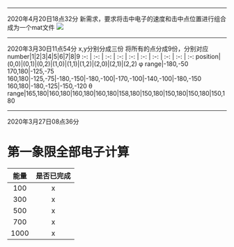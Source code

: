 ********
2020年4月20日18点32分
新需求，要求将击中电子的速度和击中点位置进行组合成为一个mat文件
![](https://gitee.com/qin_lang/img/raw/master/Picgo/20200420183130.png)

*************
2020年3月30日11点54分
x,y分别分成三份
将所有的点分成9份，分别对应
number|1|2|3|4|5|6|7|8|9
 :-: | :-: | :-: | :-: | :-: | :-: | :-: | :-: | :-: | :-: 
position|(0,0)|(0,1)|(0,2)|(1,0)|(1,1)|(1,2)|(2,0)|(2,1)|(2,2)
φ range|-180,-50 170,180|-125,-75 160,180|-125,-75|-180,-150|-180,-100|-170,-100|-140,-100|-180,-150 160,180|-180,-125|-150,-120
θ range|165,180|160,180|160,180|160,180|158,180|150,180|150,180|150,180|150,180




****************************
2020年3月27日08点36分
# 第一象限全部电子计算
能量|是否已完成
:-:|:-:
100|x
300|x
500|x
700|x
1000|x
